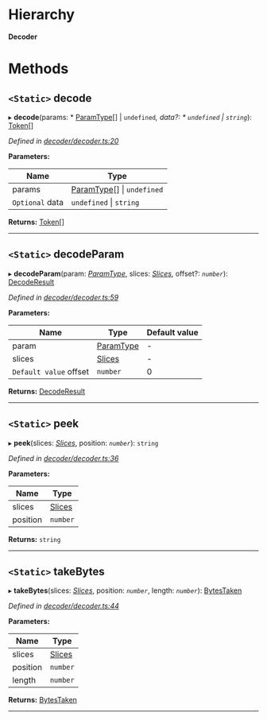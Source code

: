 

# Hierarchy

**Decoder**

# Methods

<a id="decode"></a>

## `<Static>` decode

▸ **decode**(params: * [ParamType](_spec_paramtype_paramtype_.paramtype.md)[] &#124; `undefined`*, data?: * `undefined` &#124; `string`*): [Token](_token_token_.token.md)[]

*Defined in [decoder/decoder.ts:20](https://github.com/paritytech/js-libs/blob/1633bdc/packages/abi/src/decoder/decoder.ts#L20)*

**Parameters:**

| Name | Type |
| ------ | ------ |
| params |  [ParamType](_spec_paramtype_paramtype_.paramtype.md)[] &#124; `undefined`|
| `Optional` data |  `undefined` &#124; `string`|

**Returns:** [Token](_token_token_.token.md)[]

___
<a id="decodeparam"></a>

## `<Static>` decodeParam

▸ **decodeParam**(param: *[ParamType](_spec_paramtype_paramtype_.paramtype.md)*, slices: *[Slices](../modules/_types_.md#slices)*, offset?: *`number`*): [DecodeResult](_decoder_decoderesult_.decoderesult.md)

*Defined in [decoder/decoder.ts:59](https://github.com/paritytech/js-libs/blob/1633bdc/packages/abi/src/decoder/decoder.ts#L59)*

**Parameters:**

| Name | Type | Default value |
| ------ | ------ | ------ |
| param | [ParamType](_spec_paramtype_paramtype_.paramtype.md) | - |
| slices | [Slices](../modules/_types_.md#slices) | - |
| `Default value` offset | `number` | 0 |

**Returns:** [DecodeResult](_decoder_decoderesult_.decoderesult.md)

___
<a id="peek"></a>

## `<Static>` peek

▸ **peek**(slices: *[Slices](../modules/_types_.md#slices)*, position: *`number`*): `string`

*Defined in [decoder/decoder.ts:36](https://github.com/paritytech/js-libs/blob/1633bdc/packages/abi/src/decoder/decoder.ts#L36)*

**Parameters:**

| Name | Type |
| ------ | ------ |
| slices | [Slices](../modules/_types_.md#slices) |
| position | `number` |

**Returns:** `string`

___
<a id="takebytes"></a>

## `<Static>` takeBytes

▸ **takeBytes**(slices: *[Slices](../modules/_types_.md#slices)*, position: *`number`*, length: *`number`*): [BytesTaken](_decoder_bytestaken_.bytestaken.md)

*Defined in [decoder/decoder.ts:44](https://github.com/paritytech/js-libs/blob/1633bdc/packages/abi/src/decoder/decoder.ts#L44)*

**Parameters:**

| Name | Type |
| ------ | ------ |
| slices | [Slices](../modules/_types_.md#slices) |
| position | `number` |
| length | `number` |

**Returns:** [BytesTaken](_decoder_bytestaken_.bytestaken.md)

___

